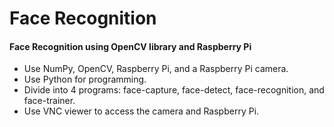 # Face Recognition 
#### **Face Recognition using OpenCV library and Raspberry Pi**
+ Use NumPy, OpenCV, Raspberry Pi, and a Raspberry Pi camera.
+ Use Python for programming.
+ Divide into 4 programs: face-capture, face-detect, face-recognition, and face-trainer.
+ Use VNC viewer to access the camera and Raspberry Pi.
